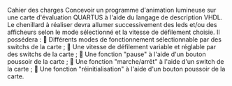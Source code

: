 Cahier des charges
Concevoir un programme d'animation lumineuse sur une carte d'évaluation QUARTUS à l'aide du langage de
description VHDL.
Le chenillard à réaliser devra allumer successivement des leds et/ou des afficheurs selon le mode sélectionné
et la vitesse de défilement choisie.
Il possédera :
 Différents modes de fonctionnement sélectionnable par des switchs de la carte ;
 Une vitesse de défilement variable et réglable par des switchs de la carte ;
 Une fonction "pause" à l'aide d'un bouton poussoir de la carte ;
 Une fonction "marche/arrêt" à l'aide d'un switch de la carte ;
 Une fonction "réinitialisation" à l'aide d'un bouton poussoir de la carte.

